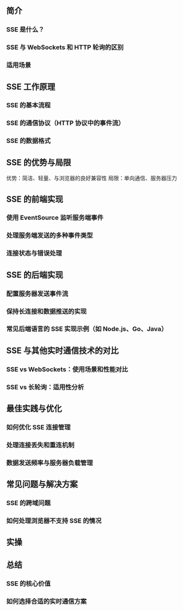 ## 简介

### SSE 是什么？
### SSE 与 WebSockets 和 HTTP 轮询的区别
### 适用场景

## SSE 工作原理

### SSE 的基本流程
### SSE 的通信协议（HTTP 协议中的事件流）
### SSE 的数据格式

## SSE 的优势与局限

优势：简洁、轻量、与浏览器的良好兼容性
局限：单向通信、服务器压力

## SSE 的前端实现

### 使用 EventSource 监听服务端事件
### 处理服务端发送的多种事件类型
### 连接状态与错误处理

## SSE 的后端实现

### 配置服务器发送事件流
### 保持长连接和数据推送的实现
### 常见后端语言的 SSE 实现示例（如 Node.js、Go、Java）

## SSE 与其他实时通信技术的对比

### SSE vs WebSockets：使用场景和性能对比
### SSE vs 长轮询：适用性分析

## 最佳实践与优化

### 如何优化 SSE 连接管理
### 处理连接丢失和重连机制
### 数据发送频率与服务器负载管理

## 常见问题与解决方案

### SSE 的跨域问题
### 如何处理浏览器不支持 SSE 的情况

## 实操

## 总结

### SSE 的核心价值
### 如何选择合适的实时通信方案
